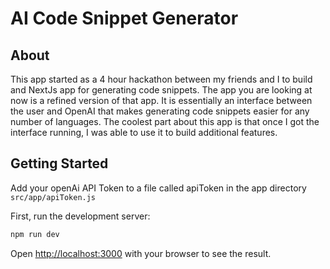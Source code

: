 # AI Code Snippet Generator

## About
This app started as a 4 hour hackathon between my friends and I to build and NextJs app for generating code snippets. 
The app you are looking at now is a refined version of that app. It is essentially an interface between the user and OpenAI that makes generating code snippets easier for any number of languages. The coolest part about this app is that once I got the interface running, I was able to use it to build additional features. 

## Getting Started

Add your openAi API Token to a file called apiToken in the app directory
```src/app/apiToken.js```

First, run the development server:

```bash
npm run dev
```

Open [http://localhost:3000](http://localhost:3000) with your browser to see the result.



